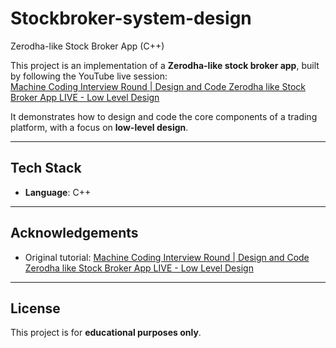 # Stockbroker-system-design

Zerodha-like Stock Broker App (C++)

This project is an implementation of a **Zerodha-like stock broker app**, built by following the YouTube live session:  
[Machine Coding Interview Round | Design and Code Zerodha like Stock Broker App LIVE - Low Level Design](https://www.youtube.com/watch?v=OVkxdFJLgwE)

It demonstrates how to design and code the core components of a trading platform, with a focus on **low-level design**.

---

## Tech Stack
- **Language**: C++  

---

## Acknowledgements

* Original tutorial: [Machine Coding Interview Round | Design and Code Zerodha like Stock Broker App LIVE - Low Level Design](https://www.youtube.com/watch?v=OVkxdFJLgwE)

---

## License

This project is for **educational purposes only**.
